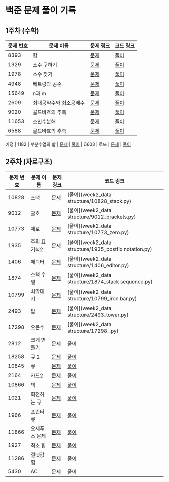 # 백준 문제 풀이 기록

## 1주차 (수학)

| 문제 번호 | 문제 이름   | 문제 링크 | 코드 링크 |
|---------|-----------|---------|---------|
| 8393    | 합        | [문제](https://www.acmicpc.net/problem/8393) | [풀이](week1_math/8393_sum.py) |
| 1929    | 소수 구하기 | [문제](https://www.acmicpc.net/problem/1929) | [풀이](week1_math/1929_prime_num.py) |
| 1978 | 소수 찾기 | [문제](https://www.acmicpc.net/problem/1978) | [풀이](week1_math/1978_find_prime_num.py) |
| 4948 | 베트랑과 공준 | [문제](https://www.acmicpc.net/problem/4948) |[풀이](week1_math/4948_Chebyshev's_Theorem.py)
| 15649| n과 m | [문제](https://www.acmicpc.net/problem/15649) | [풀이](week1_math/15649_n_m(1).py)|
| 2609 | 최대공약수와 최소공배수 | [문제](https://www.acmicpc.net/problem/2609) | [풀이](week1_math/2609_gcd_lcm.py)|
| 9020 | 골드바흐의 추측 | [문제](https://www.acmicpc.net/problem/9020) | [풀이](week1_math/9020_Goldbach's_Conjecture.py)
| 11653 | 소인수분해 | [문제](https://www.acmicpc.net/problem/11653) | [풀이](week1_math/11653_prime_factorization.py)
| 6588 | 골드바흐의 추측 | [문제](https://www.acmicpc.net/problem/6588) | [풀이](week1_math/6599_Goldbach's_Conjecture2.py)

예정
| 1182 | 부분수열의 합 | [문제](https://www.acmicpc.net/problem/1182) | [풀이](week1_math/1182_sum_of_subsequence.py)
| 6603 | 로또 | [문제](https://www.acmicpc.net/problem/6603) | [풀이](week1_math/6603_lotto.py)


## 2주차 (자료구조)

| 문제 번호 | 문제 이름   | 문제 링크 | 코드 링크 |
|---------|-----------|---------|---------|
| 10828    | 스택        | [문제](https://www.acmicpc.net/problem/10828) | [풀이](week2_data structure/10828_stack.py) |
| 9012    | 괄호 | [문제](https://www.acmicpc.net/problem/9012) | [풀이](week2_data structure/9012_brackets.py) |
| 10773 | 제로 | [문제](https://www.acmicpc.net/problem/10773) | [풀이](week2_data structure/10773_zero.py) |
| 1935 | 후위 표기식2 | [문제](https://www.acmicpc.net/problem/1935) |[풀이](week2_data structure/1935_postfix notation.py)
| 1406| 에디터 | [문제](https://www.acmicpc.net/problem/1406) | [풀이](week2_data structure/1406_editor.py)|
| 1874 | 스택 수열 | [문제](https://www.acmicpc.net/problem/1874) | [풀이](week2_data structure/1874_stack sequence.py)|
|10799| 쇠막대기 | [문제](https://www.acmicpc.net/problem/10799) | [풀이](week2_data structure/10799_iron bar.py)
|2493  | 탑 | [문제](https://www.acmicpc.net/problem/2493) | [풀이](week2_data structure/2493_tower.py)
|17298 | 오큰수 | [문제](https://www.acmicpc.net/problem/17298) | [풀이](week2_data structure/17298_.py)
|2812	|크게 만들기|	[문제](https://www.acmicpc.net/problem/2812) | [풀이](week1_math/6599_Goldbach's_Conjecture2.py)
|18258	|큐 2|		[문제](https://www.acmicpc.net/problem/18258) | [풀이](week1_math/6599_Goldbach's_Conjecture2.py)
|10845|	큐	|	[문제](https://www.acmicpc.net/problem/10845) | [풀이](week1_math/6599_Goldbach's_Conjecture2.py)
|2164	|카드2|	[문제](https://www.acmicpc.net/problem/2164) | [풀이](week1_math/6599_Goldbach's_Conjecture2.py)
|10866	|덱	|	[문제](https://www.acmicpc.net/problem/10866) | [풀이](week1_math/6599_Goldbach's_Conjecture2.py)
|1021	|회전하는 큐	|	[문제](https://www.acmicpc.net/problem/1021) | [풀이](week1_math/6599_Goldbach's_Conjecture2.py)
|1966|	프린터 큐|	[문제](https://www.acmicpc.net/problem/1966) | [풀이](week1_math/6599_Goldbach's_Conjecture2.py)
|11866	|요세푸스 문제 |[문제](https://www.acmicpc.net/problem/11866) | [풀이](week1_math/6599_Goldbach's_Conjecture2.py)
|1927|	최소 힙|	[문제](https://www.acmicpc.net/problem/1927) | [풀이](week1_math/6599_Goldbach's_Conjecture2.py)
|11286|	절댓값 힙	|	[문제](https://www.acmicpc.net/problem/11286) | [풀이](week1_math/6599_Goldbach's_Conjecture2.py)
|5430	|AC| [문제](https://www.acmicpc.net/problem/5430) | [풀이](week1_math/6599_Goldbach's_Conjecture2.py)
